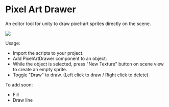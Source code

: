 # Pixel Art Drawer
An editor tool for unity to draw pixel-art sprites directly on the scene.

![](https://github.com/atidos/Pixel-Art-Drawer/blob/main/preview.gif)

Usage:
- Import the scripts to your project.
- Add PixelArtDrawer component to an object.
- While the object is selected, press "New Texture" button on scene view to create an empty sprite.
- Toggle "Draw" to draw. (Left click to draw / Right click to delete)

To add soon:
- Fill
- Draw line
